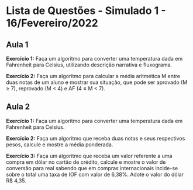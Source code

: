 # Lista de Questões - Simulado 1 - 16/Fevereiro/2022

## Aula 1

**Exercício 1:** Faça um algoritmo para converter uma temperatura dada em Fahrenheit para Celsius, utilizando descrição narrativa e fluxograma.

**Exercício 2:** Faça um algoritmo para calcular a média aritmética M entre duas notas de um aluno e mostrar sua situação, que pode ser aprovado (M ≥ 7), reprovado (M < 4) e AF (4 ≤ M < 7).

## Aula 2

**Exercício 1:** Faça um algoritmo para converter uma temperatura dada em Fahrenheit para Celsius.

**Exercício 2:** Faça um algoritmo que receba duas notas e seus respectivos pesos, calcule e mostre a média ponderada.

**Exercício 3:** Faça um algoritmo que receba um valor referente a uma compra em dólar no cartão de crédito, calcule e mostre o valor de conversão para real sabendo que em compras internacionais incide-se sobre o total uma taxa de IOF com valor de 6,38%. Adote o valor do dólar R$ 4,35.
